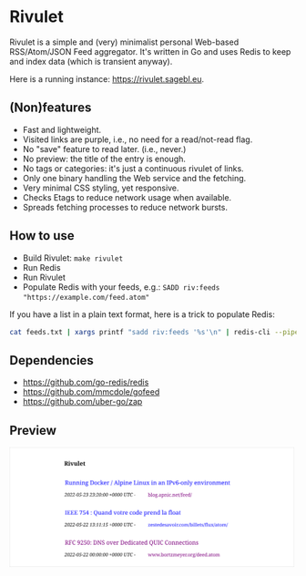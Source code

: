 # Rivulet

Rivulet is a simple and (very) minimalist personal Web-based RSS/Atom/JSON Feed
aggregator. It's written in Go and uses Redis to keep and index data (which is
transient anyway).

Here is a running instance: <https://rivulet.sagebl.eu>.


## (Non)features
 * Fast and lightweight.
 * Visited links are purple, i.e., no need for a read/not-read flag.
 * No "save" feature to read later. (i.e., never.)
 * No preview: the title of the entry is enough.
 * No tags or categories: it's just a continuous rivulet of links.
 * Only one binary handling the Web service and the fetching.
 * Very minimal CSS styling, yet responsive.
 * Checks Etags to reduce network usage when available.
 * Spreads fetching processes to reduce network bursts.

## How to use
 * Build Rivulet: `make rivulet`
 * Run Redis
 * Run Rivulet
 * Populate Redis with your feeds, e.g.: `SADD riv:feeds "https://example.com/feed.atom"`

If you have a list in a plain text format, here is a trick to populate Redis:
```bash
cat feeds.txt | xargs printf "sadd riv:feeds '%s'\n" | redis-cli --pipe
```

## Dependencies
 * <https://github.com/go-redis/redis>
 * <https://github.com/mmcdole/gofeed>
 * <https://github.com/uber-go/zap>

## Preview

<img src="/art/preview.svg" width="500" />
